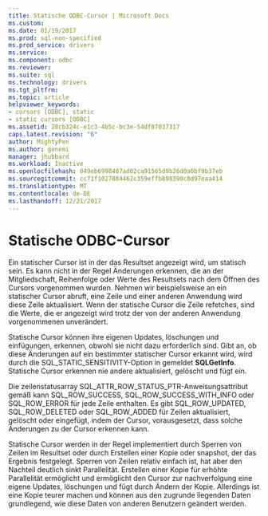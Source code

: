 ```yaml
---
title: Statische ODBC-Cursor | Microsoft Docs
ms.custom: 
ms.date: 01/19/2017
ms.prod: sql-non-specified
ms.prod_service: drivers
ms.service: 
ms.component: odbc
ms.reviewer: 
ms.suite: sql
ms.technology: drivers
ms.tgt_pltfrm: 
ms.topic: article
helpviewer_keywords:
- cursors [ODBC], static
- static cursors [ODBC]
ms.assetid: 28cb324c-e1c3-4b5c-bc3e-54df87037317
caps.latest.revision: "6"
author: MightyPen
ms.author: genemi
manager: jhubbard
ms.workload: Inactive
ms.openlocfilehash: 049eb6998407ad02ca91565d9b26d0a0bf9b37eb
ms.sourcegitcommit: cc71f1027884462c359effb898390c8d97eaa414
ms.translationtype: MT
ms.contentlocale: de-DE
ms.lasthandoff: 12/21/2017
---
```

# <a name="odbc-static-cursors"></a>Statische ODBC-Cursor
Ein statischer Cursor ist in der das Resultset angezeigt wird, um statisch sein. Es kann nicht in der Regel Änderungen erkennen, die an der Mitgliedschaft, Reihenfolge oder Werte des Resultsets nach dem Öffnen des Cursors vorgenommen wurden. Nehmen wir beispielsweise an ein statischer Cursor abruft, eine Zeile und einer anderen Anwendung wird diese Zeile aktualisiert. Wenn der statische Cursor die Zeile refetches, sind die Werte, die er angezeigt wird trotz der von der anderen Anwendung vorgenommenen unverändert.  
  
 Statische Cursor können ihre eigenen Updates, löschungen und einfügungen, erkennen, obwohl sie nicht dazu erforderlich sind. Gibt an, ob diese Änderungen auf ein bestimmter statischer Cursor erkannt wird, wird durch die SQL_STATIC_SENSITIVITY-Option in gemeldet **SQLGetInfo**. Statische Cursor erkennen nie andere aktualisiert, gelöscht und fügt ein.  
  
 Die zeilenstatusarray SQL_ATTR_ROW_STATUS_PTR-Anweisungsattribut gemäß kann SQL_ROW_SUCCESS, SQL_ROW_SUCCESS_WITH_INFO oder SQL_ROW_ERROR für jede Zeile enthalten. Es gibt SQL_ROW_UPDATED, SQL_ROW_DELETED oder SQL_ROW_ADDED für Zeilen aktualisiert, gelöscht oder eingefügt, indem der Cursor, vorausgesetzt, dass solche Änderungen zu der Cursor erkennen kann.  
  
 Statische Cursor werden in der Regel implementiert durch Sperren von Zeilen im Resultset oder durch Erstellen einer Kopie oder snapshot, der das Ergebnis festgelegt. Sperren von Zeilen relativ einfach ist, hat aber den Nachteil deutlich sinkt Parallelität. Erstellen einer Kopie für erhöhte Parallelität ermöglicht und ermöglicht den Cursor zur nachverfolgung eine eigene Updates, löschungen und fügt durch Ändern der Kopie. Allerdings ist eine Kopie teurer machen und können aus den zugrunde liegenden Daten grundlegend, wie diese Daten von anderen Benutzern geändert werden.
